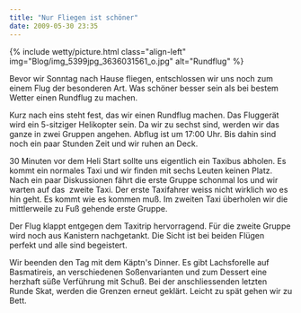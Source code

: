 ```yaml
---
title: "Nur Fliegen ist schöner"
date: 2009-05-30 23:35
---
```

{% include wetty/picture.html class="align-left" img="Blog/img_5399jpg_3636031561_o.jpg" alt="Rundflug" %}

Bevor wir Sonntag nach Hause fliegen, entschlossen wir uns noch zum einem Flug der besonderen Art. Was schöner besser sein als bei bestem Wetter einen Rundflug zu machen.

<!--more-->

Kurz nach eins steht fest, das wir einen Rundflug machen. Das Fluggerät wird ein 5-sitziger Helikopter sein. Da wir zu sechst sind, werden wir das ganze in zwei Gruppen angehen. Abflug ist um 17:00 Uhr. Bis dahin sind noch ein paar Stunden Zeit und wir ruhen an Deck.

30 Minuten vor dem Heli Start sollte uns eigentlich ein Taxibus abholen. Es kommt ein normales Taxi und wir finden mit sechs Leuten keinen Platz. Nach ein paar Diskussionen fährt die erste Gruppe schonmal los und wir warten auf das  zweite Taxi. Der erste Taxifahrer weiss nicht wirklich wo es hin geht. Es kommt wie es kommen muß. Im zweiten Taxi überholen wir die mittlerweile zu Fuß gehende erste Gruppe.

Der Flug klappt entgegen dem Taxitrip hervorragend. Für die zweite Gruppe wird noch aus Kanistern nachgetankt. Die Sicht ist bei beiden Flügen perfekt und alle sind begeistert.

Wir beenden den Tag mit dem Käptn's Dinner. Es gibt Lachsforelle auf Basmatireis, an verschiedenen Soßenvarianten und zum Dessert eine herzhaft süße Verführung mit Schuß. Bei der anschliessenden letzten Runde Skat, werden die Grenzen erneut geklärt. Leicht zu spät gehen wir zu Bett.
